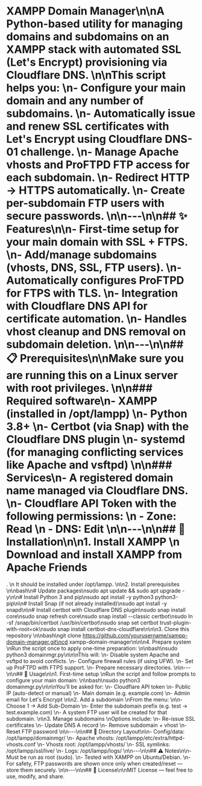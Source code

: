 # XAMPP Domain Manager\n\nA Python-based utility for managing domains and subdomains on an XAMPP stack with automated SSL (Let's Encrypt) provisioning via Cloudflare DNS. \n\nThis script helps you: \n- Configure your main domain and any number of subdomains. \n- Automatically issue and renew SSL certificates with Let's Encrypt using Cloudflare DNS-01 challenge. \n- Manage Apache vhosts and ProFTPD FTP access for each subdomain. \n- Redirect HTTP → HTTPS automatically. \n- Create per-subdomain FTP users with secure passwords. \n\n---\n\n## ✨ Features\n\n- First-time setup for your main domain with SSL + FTPS. \n- Add/manage subdomains (vhosts, DNS, SSL, FTP users). \n- Automatically configures ProFTPD for FTPS with TLS. \n- Integration with Cloudflare DNS API for certificate automation. \n- Handles vhost cleanup and DNS removal on subdomain deletion. \n\n---\n\n## 📋 Prerequisites\n\nMake sure you are running this on a Linux server with root privileges. \n\n### Required software\n- XAMPP (installed in /opt/lampp) \n- Python 3.8+ \n- Certbot (via Snap) with the Cloudflare DNS plugin \n- systemd (for managing conflicting services like Apache and vsftpd) \n\n### Services\n- A registered domain name managed via Cloudflare DNS. \n- Cloudflare API Token with the following permissions: \n - Zone: Read \n - DNS: Edit \n\n---\n\n## 🔧 Installation\n\n1. Install XAMPP \n Download and install XAMPP from Apache Friends
. \n It should be installed under /opt/lampp. \n\n2. Install prerequisites \n\nbash\n# Update packages\nsudo apt update && sudo apt upgrade -y\n\n# Install Python 3 and pip\nsudo apt install -y python3 python3-pip\n\n# Install Snap (if not already installed)\nsudo apt install -y snapd\n\n# Install certbot with Cloudflare DNS plugin\nsudo snap install core\nsudo snap refresh core\nsudo snap install --classic certbot\nsudo ln -sf /snap/bin/certbot /usr/bin/certbot\nsudo snap set certbot trust-plugin-with-root=ok\nsudo snap install certbot-dns-cloudflare\n\n\n3. Clone this repository \n\nbash\ngit clone https://github.com/yourusername/xampp-domain-manager.git\ncd xampp-domain-manager\n\n\n4. Prepare system \nRun the script once to apply one-time preparation: \n\nbash\nsudo python3 domainmgr.py\n\n\nThis will: \n- Disable system Apache and vsftpd to avoid conflicts. \n- Configure firewall rules (if using UFW). \n- Set up ProFTPD with FTPS support. \n- Prepare necessary directories. \n\n---\n\n## 🚀 Usage\n\n1. First-time setup \nRun the script and follow prompts to configure your main domain: \n\nbash\nsudo python3 domainmgr.py\n\n\nYou’ll be asked for: \n- Cloudflare API token \n- Public IP (auto-detect or manual) \n- Main domain (e.g. example.com) \n- Admin email for Let's Encrypt \n\n2. Add a subdomain \nFrom the menu: \n\n- Choose 1 → Add Sub-Domain \n- Enter the subdomain prefix (e.g. test → test.example.com) \n- A system FTP user will be created for that subdomain. \n\n3. Manage subdomains \nOptions include: \n- Re-issue SSL certificates \n- Update DNS A record \n- Remove subdomain + vhost \n- Reset FTP password \n\n---\n\n## 📂 Directory Layout\n\n- Config/data: /opt/lampp/domainmgr/ \n- Apache vhosts: /opt/lampp/etc/extra/httpd-vhosts.conf \n- Vhosts root: /opt/lampp/vhosts/ \n- SSL symlinks: /opt/lampp/ssl/live/<domain> \n- Logs: /opt/lampp/logs/ \n\n---\n\n## ⚠️ Notes\n\n- Must be run as root (sudo). \n- Tested with XAMPP on Ubuntu/Debian. \n- For safety, FTP passwords are shown once only when created/reset — store them securely. \n\n---\n\n## 📜 License\n\nMIT License — feel free to use, modify, and share.
